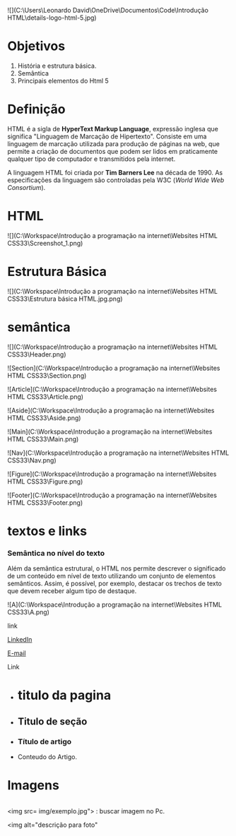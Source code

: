 

![](C:\Users\Leonardo David\OneDrive\Documentos\Code\Introdução HTML\details-logo-html-5.jpg)





# Objetivos

1. História e estrutura básica.
2. Semântica
3. Principais elementos do Html 5





# Definição



HTML é a sigla de **HyperText Markup Language**, expressão inglesa que significa "Linguagem de Marcação de Hipertexto". Consiste em uma linguagem de marcação utilizada para produção de páginas na web, que permite a criação de documentos que podem ser lidos em praticamente qualquer tipo de computador e transmitidos pela internet.

A linguagem HTML foi criada por **Tim Barners Lee** na década de 1990. As especificações da linguagem são controladas pela W3C (*World Wide Web Consortium*).

  

# HTML



![](C:\Workspace\Introdução a programação na internet\Websites HTML CSS33\Screenshot_1.png)



# Estrutura Básica

![](C:\Workspace\Introdução a programação na internet\Websites HTML CSS33\Estrutura básica HTML.jpg.png)



# semântica

![](C:\Workspace\Introdução a programação na internet\Websites HTML CSS33\Header.png)

![Section](C:\Workspace\Introdução a programação na internet\Websites HTML CSS33\Section.png)

![Article](C:\Workspace\Introdução a programação na internet\Websites HTML CSS33\Article.png)

![Aside](C:\Workspace\Introdução a programação na internet\Websites HTML CSS33\Aside.png)

![Main](C:\Workspace\Introdução a programação na internet\Websites HTML CSS33\Main.png)

![Nav](C:\Workspace\Introdução a programação na internet\Websites HTML CSS33\Nav.png)

![Figure](C:\Workspace\Introdução a programação na internet\Websites HTML CSS33\Figure.png)

![Footer](C:\Workspace\Introdução a programação na internet\Websites HTML CSS33\Footer.png)



# textos e links

### Semântica no nível do texto

Além da semântica estrutural, o HTML nos permite descrever o significado de um conteúdo em nível de texto utilizando um conjunto de elementos semânticos. Assim, é possível, por exemplo, destacar os trechos de texto que devem receber algum tipo de destaque.



![A](C:\Workspace\Introdução a programação na internet\Websites HTML CSS33\A.png)

<a>link</a>

<a href="Linkedin.com/in/vilboim">LinkedIn</a>

<a href="mailto:david_ax7#hotmail.com">E-mail</a>

<a target="_blank">Link</a>



- <h1> titulo da pagina</h1>




- <h2> Titulo de seção</h2>

  

- <h3> Título de artigo</h3>

  

- <p>Conteudo do Artigo.</p>





# Imagens

<img>

<img src= img/exemplo.jpg">  : buscar imagem no Pc.

<img alt="descrição para foto"







